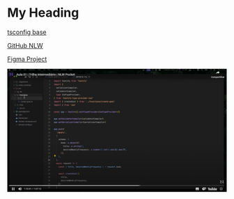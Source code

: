 # My Heading

[tsconfig base](https://github.com/tsconfig/bases)

[GitHub NLW](https://github.com/rocketseat-education/nlw-pocket-js-node/tree/aulas)

[Figma Project](https://www.figma.com/community/file/1415093862269754302)

![retomar](image.png)
